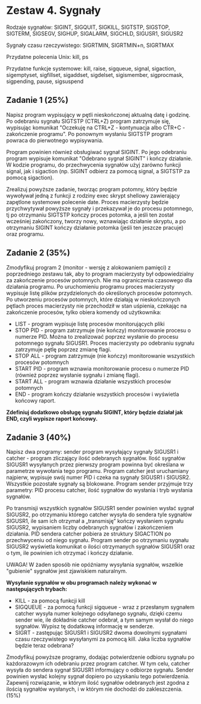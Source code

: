 # Zestaw 4. Sygnały
Rodzaje sygnałów: SIGINT, SIGQUIT, SIGKILL, SIGTSTP, SIGSTOP, SIGTERM, SIGSEGV, SIGHUP, SIGALARM, SIGCHLD, SIGUSR1, SIGUSR2

Sygnały czasu rzeczywistego: SIGRTMIN, SIGRTMIN+n, SIGRTMAX

Przydatne polecenia Unix: kill, ps

Przydatne funkcje systemowe: kill, raise, sigqueue, signal, sigaction, sigemptyset, sigfillset, sigaddset, sigdelset, sigismember, sigprocmask, sigpending, pause, sigsuspend



## Zadanie 1 (25%)
Napisz program wypisujący w pętli nieskończonej aktualną datę i godzinę. Po odebraniu sygnału SIGTSTP (CTRL+Z) program zatrzymuje się, wypisując komunikat "Oczekuję na CTRL+Z - kontynuacja albo CTR+C - zakończenie programu". Po ponownym wysłaniu SIGTSTP program powraca do pierwotnego wypisywania.

Program powinien również obsługiwać sygnał SIGINT. Po jego odebraniu program wypisuje komunikat "Odebrano sygnał SIGINT" i kończy działanie. W kodzie programu, do przechwycenia sygnałów użyj zarówno funkcji signal, jak i sigaction (np. SIGINT odbierz za pomocą signal, a SIGTSTP za pomocą sigaction).

Zrealizuj powyższe zadanie, tworząc program potomny, który będzie wywoływał jedną z funkcji z rodziny exec skrypt shellowy zawierający zapętlone systemowe polecenie date. Proces macierzysty będzie przychwytywał powyższe sygnały i przekazywał je do procesu potomnego, tj po otrzymaniu SIGTSTP kończy proces potomka, a jeśli ten został wcześniej zakończony, tworzy nowy, wznawiając działanie skryptu, a po otrzymaniu SIGINT kończy działanie potomka (jeśli ten jeszcze pracuje) oraz programu.




## Zadanie 2 (35%)
Zmodyfikuj program 2 (monitor - wersję z alokowaniem pamięci) z poprzedniego zestawu tak, aby to program macierzysty był odpowiedzialny za zakończenie procesów potomnych. Nie ma ograniczenia czasowego dla działania programu. Po uruchomieniu programu proces macierzysty wypisuje listę plików przydzielonych do określonych procesów potomnych. Po utworzeniu procesów potomnych, które działają w nieskończonych pętlach proces macierzysty nie przechodził w stan uśpienia, czekając na zakończenie procesów, tylko obiera komendy od użytkownika:

* LIST - program wypisuje listę procesów monitorujących pliki
* STOP PID - program zatrzymuje (nie kończy) monitorowanie procesu o numerze PID. Można to zrealizować poprzez wysłanie do procesu potomnego sygnału SIGUSR1. Proces macierzysty po odebraniu sygnału zatrzymuje pętlę poprzez zmianę flagi.
* STOP ALL - program zatrzymuje (nie kończy) monitorowanie wszystkich procesów potomnych
* START PID - program wznawia monitorowanie procesu o numerze PID (również poprzez wysłanie sygnału i zmianę flagi).
* START ALL - program wznawia działanie wszystkich procesów potomnych
* END - program kończy działanie wszystkich procesów i wyświetla końcowy raport.

**Zdefiniuj dodatkowo obsługę sygnału SIGINT, który będzie działał jak END, czyli wypisze raport końcowy.**

## Zadanie 3 (40%)
Napisz dwa programy: sender program wysyłający sygnały SIGUSR1 i  catcher - program zliczający ilość odebranych sygnałów. Ilość sygnałów SIGUSR1 wysyłanych przez pierwszy program powinna być określana w parametrze wywołania tego programu. Program catcher jest uruchamiany najpierw, wypisuje swój numer PID i czeka na sygnały SIGUSR1 i SIGUSR2. Wszystkie pozostałe sygnały są blokowane. Program sender przyjmuje trzy parametry: PID procesu catcher, ilość sygnałów do wysłania i tryb wysłania sygnałów.

Po transmisji wszystkich sygnałów SIGUSR1 sender powinien wysłać sygnał SIGUSR2, po otrzymaniu którego catcher wysyła do sendera tyle sygnałów SIGUSR1, ile sam ich otrzymał a „transmisję” kończy wysłaniem sygnału SIGUSR2, wypisaniem liczby odebranych sygnałów i zakończeniem działania. PID sendera catcher pobiera ze struktury SIGACTION po przechwyceniu od niego sygnału. Program sender po otrzymaniu sygnału SIGUSR2 wyświetla komunikat o ilości otrzymanych sygnałów SIGUSR1 oraz o tym, ile powinien ich otrzymać i kończy działanie.

UWAGA! W żaden sposób nie opóźniamy wysyłania sygnałów, wszelkie "gubienie" sygnałów jest zjawiskiem naturalnym.

**Wysyłanie sygnałów w obu programach należy wykonać w następujących trybach:**
* KILL - za pomocą funkcji kill
* SIGQUEUE - za pomocą funkcji sigqueue - wraz z przesłanym sygnałem catcher wysyła numer kolejnego odsyłanego sygnału, dzięki czemu sender wie, ile dokładnie catcher odebrał, a tym samym wysłał do niego sygnałów. Wypisz tę dodatkową informację w senderze.
* SIGRT - zastępując SIGUSR1 i SIGUSR2 dwoma dowolnymi sygnałami czasu rzeczywistego wysyłanymi za pomocą kill. Jaka liczba sygnałów będzie teraz odebrana?

Zmodyfikuj powyższe programy, dodając potwierdzenie odbioru sygnału po każdorazowym ich odebraniu przez program catcher. W tym celu, catcher wysyła do sendera sygnał SIGUSR1 informujący o odbiorze sygnału. Sender powinien wysłać kolejny sygnał dopiero po uzyskaniu tego potwierdzenia. Zapewnij rozwiązanie, w którym ilość sygnałów odebranych jest zgodna z ilością sygnałów wysłanych, i w którym nie dochodzi do zakleszczenia. (15%)